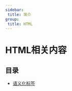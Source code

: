 ```yaml
---
sidebar:
 title: 简介
group:
 title: HTML
---
```

# HTML相关内容

## 目录
* [语义化标签](./semantic.md)

<tongji/>
